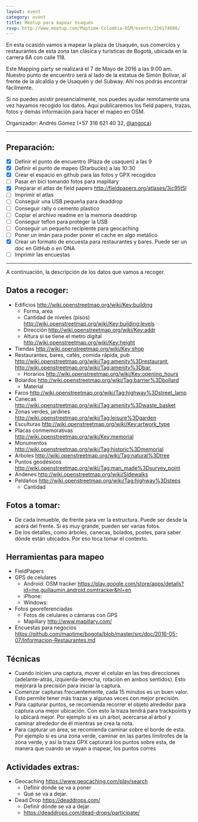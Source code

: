 ```yaml
---
layout: event
category: event
title: Meetup para mapear Usaquén
rsvp: http://www.meetup.com/Maptime-Colombia-OSM/events/230174006/
---
```


En esta ocasión vamos a mapear la plaza de Usaquén, sus comercios y restaurantes de esta zona
tan clásica y turísticas de Bogotá, ubicada en la carrera 6A con calle 118.

Este Mapping party se realizará el 7 de Mayo de 2016 a las 9:00 am.
Nuestro punto de encuentro será al lado de la estatua de Simón Bolivar, al frente de la alcaldía y de Usaquén y del Subway.
Ahí nos podrás encontrar fácilmente.

Si no puedes asistir presencialmente, nos puedes ayudar remotamente una vez hayamos recogido los datos.
Aquí publicaremos los field papers, trazas, fotos y demás información para hacer el mapeo en OSM.

Organizador: Andrés Gómez (+57 316 621 40 32, [@angoca](http://twitter.com/angoca))

-----

## Preparación:

- [X] Definir el punto de encuentro (Plaza de usaquen) a las 9
- [X] Definir el punto de mapeo (Starbucks) a las 10:30
- [X] Crear el espacio en github para las fotos y GPX recogidos
- [ ] Pasar en bici tomando fotos para mapillary
- [X] Preparar el atlas de field papers http://fieldpapers.org/atlases/3ic95t5l
- [ ] Imprimir el atlas
- [ ] Conseguir una USB pequeña para deaddrop
- [ ] Conseguir rally o cemento plastico
- [ ] Copiar el archivo readme en la memoria deaddrop
- [ ] Conseguir teflon para proteger la USB
- [ ] Conseguir un pequeño recipiente para geocaching
- [ ] Poner un imán para poder poner el cache en algo metálico 
- [X] Crear un formato de encuesta para restaurantes y bares. Puede ser un doc en GitHub o en ONA
- [ ] Imprimir las encuestas

-----

A continuación, la descripción de los datos que vamos a recoger.

## Datos a recoger:

* Edificios http://wiki.openstreetmap.org/wiki/Key:building
  * Forma, area
  * Cantidad de niveles (pisos) http://wiki.openstreetmap.org/wiki/Key:building:levels
  * Dirección http://wiki.openstreetmap.org/wiki/Key:addr
  * Altura si se tiene el metro digital http://wiki.openstreetmap.org/wiki/Key:height
* Tiendas http://wiki.openstreetmap.org/wiki/Key:shop
* Restaurantes, bares, cafés, comida rápida, pub http://wiki.openstreetmap.org/wiki/Tag:amenity%3Drestaurant, http://wiki.openstreetmap.org/wiki/Tag:amenity%3Dbar, 
  * Horarios http://wiki.openstreetmap.org/wiki/Key:opening_hours
* Bolardos http://wiki.openstreetmap.org/wiki/Tag:barrier%3Dbollard
  * Material
* Faros http://wiki.openstreetmap.org/wiki/Tag:highway%3Dstreet_lamp
* Canecas http://wiki.openstreetmap.org/wiki/Tag:amenity%3Dwaste_basket
* Zonas verdes, jardines http://wiki.openstreetmap.org/wiki/Tag:leisure%3Dgarden
* Esculturas http://wiki.openstreetmap.org/wiki/Key:artwork_type
* Placas conmemorativas http://wiki.openstreetmap.org/wiki/Key:memorial
* Monumentos http://wiki.openstreetmap.org/wiki/Tag:historic%3Dmemorial
* Arboles http://wiki.openstreetmap.org/wiki/Tag:natural%3Dtree
* Puntos geodésicos http://wiki.openstreetmap.org/wiki/Tag:man_made%3Dsurvey_point
* Andenes http://wiki.openstreetmap.org/wiki/Sidewalks
* Peldaños http://wiki.openstreetmap.org/wiki/Tag:highway%3Dsteps
  * Cantidad

## Fotos a tomar:

* De cada inmueble, de frente para ver la estructura. Puede ser desde la acera del frente. Si es muy grande, pueden ser varias fotos.
* De los detalles, como árboles, canecas, bolados, postes, para saber dónde están ubicados. Por eso toca tomar el contexto.

## Herramientas para mapeo

* FieldPapers
* GPS de celulares
  * Android: OSM tracker https://play.google.com/store/apps/details?id=me.guillaumin.android.osmtracker&hl=en
  * iPhone:
  * Windows:
* Fotos georeferenciadas
  * Fotos de celulares o cámaras con GPS
  * Mapillary http://www.mapillary.com/
* Encuestas para negocios https://github.com/maptime/bogota/blob/master/src/doc/2016-05-07/Informacion-Restaurantes.md

## Técnicas

* Cuando inicien una captura, mover el celular en las tres direcciones (adelante-atrás, izquierda-derecha, rotación en ambos sentidos). Esto mejorará la precisión para iniciar la captura.
* Comenzar capturas frecuentemente, cada 15 minutos es un buen valor. Esto permite tener más trazas y algunas veces con mejor precisión.
* Para capturar puntos, se recomienda recorrer el objeto alrededor para captura una mejor ubicación. Con esto la traza tendrá para trackpoints y lo ubicará mejor. Por ejemplo si es un árbol, acercarse al árbol y caminar alrededor de él mientras se crea la nota.
* Para capturar un área, se recomienda caminar sobre el borde de esta. Por ejemplo si es una zona verde, caminar en las partes limítrofes de la zona verde, y así la traza GPX capturará los puntos sobre esta, de manera que cuando se vayan a mapear, los puntos corres

## Actividades extras:

* Geocaching https://www.geocaching.com/play/search
  * Definir donde se va a poner
  * Qué se va a dejar.
* Dead Drop https://deaddrops.com/
  * Definir dónde se va a dejar
  * https://deaddrops.com/dead-drops/participate/
